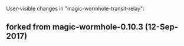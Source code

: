 User-visible changes in "magic-wormhole-transit-relay":



## forked from magic-wormhole-0.10.3 (12-Sep-2017)
